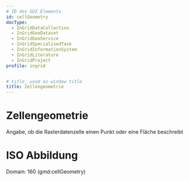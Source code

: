 ```yaml
---
# ID des GUI Elements
id: cellGeometry
docType:
  - InGridDataCollection
  - InGridGeoDataset
  - InGridGeoService
  - InGridSpecialisedTask
  - InGridInformationSystem
  - InGridLiterature
  - InGridProject
profile: ingrid


# title, used as window title
title: Zellengeometrie
---
```


# Zellengeometrie

Angabe, ob die Rasterdatenzelle einen Punkt oder eine Fläche beschreibt

# ISO Abbildung

Domain: 160 (gmd:cellGeometry)
